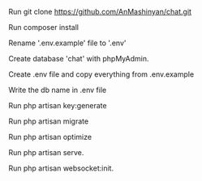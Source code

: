 Run git clone https://github.com/AnMashinyan/chat.git

Run composer install

Rename '.env.example' file to '.env'

Create database 'chat' with phpMyAdmin.

Create .env file and copy everything from .env.example

Write the db name in .env file

Run php artisan key:generate

Run php artisan migrate

Run php artisan optimize

Run php artisan serve.

Run php artisan websocket:init.
